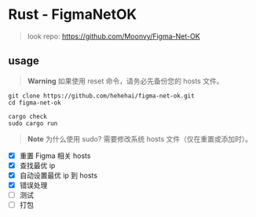 # Rust - FigmaNetOK

> look repo: https://github.com/Moonvy/Figma-Net-OK

## usage

> **Warning**
> 如果使用 reset 命令，请务必先备份您的 hosts 文件。

```
git clone https://github.com/hehehai/figma-net-ok.git
cd figma-net-ok

cargo check
sudo cargo run
```

> **Note**
> 为什么使用 sudo? 需要修改系统 hosts 文件（仅在重置或添加时）。

- [x] 重置 Figma 相关 hosts
- [x] 查找最优 ip
- [x] 自动设置最优 ip 到 hosts
- [x] 错误处理
- [ ] 测试
- [ ] 打包
